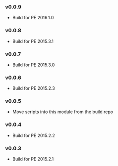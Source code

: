 ### v0.0.9

* Build for PE 2016.1.0

### v0.0.8

* Build for PE 2015.3.1

### v0.0.7

* Build for PE 2015.3.0

### v0.0.6

* Build for PE 2015.2.3

### v0.0.5

* Move scripts into this module from the build repo

### v0.0.4

* Build for PE 2015.2.2

### v0.0.3

* Build for PE 2015.2.1
